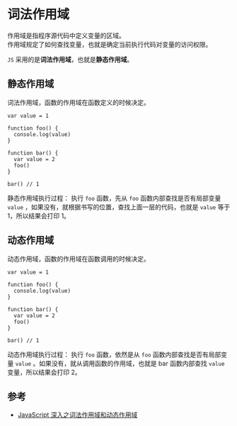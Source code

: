 # 词法作用域

作用域是指程序源代码中定义变量的区域。  
作用域规定了如何查找变量，也就是确定当前执行代码对变量的访问权限。

`JS` 采用的是**词法作用域**，也就是**静态作用域**。

## 静态作用域

词法作用域，函数的作用域在函数定义的时候决定。  

```
var value = 1

function foo() {
  console.log(value)
}

function bar() {
  var value = 2
  foo()
}

bar() // 1
```

静态作用域执行过程：
执行 `foo` 函数，先从 `foo` 函数内部查找是否有局部变量 `value` ，如果没有，就根据书写的位置，查找上面一层的代码，也就是 `value` 等于 1，所以结果会打印 1。

## 动态作用域

动态作用域，函数的作用域在函数调用的时候决定。

```
var value = 1

function foo() {
  console.log(value)
}

function bar() {
  var value = 2
  foo()
}

bar() // 1
```

动态作用域执行过程：
执行 `foo` 函数，依然是从 `foo` 函数内部查找是否有局部变量 `value` 。如果没有，就从调用函数的作用域，也就是 bar 函数内部查找 `value` 变量，所以结果会打印 2。

## 参考

- [JavaScript 深入之词法作用域和动态作用域](https://github.com/mqyqingfeng/Blog/issues/3)
